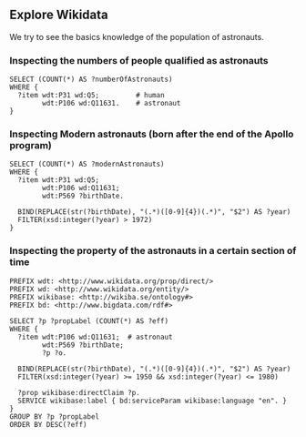 ## Explore Wikidata
We try to see the basics knowledge of the population of astronauts.
### Inspecting the numbers of people qualified as astronauts
```sparql
SELECT (COUNT(*) AS ?numberOfAstronauts)
WHERE {
  ?item wdt:P31 wd:Q5;         # human
        wdt:P106 wd:Q11631.    # astronaut
}
```
### Inspecting Modern astronauts (born after the end of the Apollo program)
```sparql
SELECT (COUNT(*) AS ?modernAstronauts)
WHERE {
  ?item wdt:P31 wd:Q5;
        wdt:P106 wd:Q11631;
        wdt:P569 ?birthDate.

  BIND(REPLACE(str(?birthDate), "(.*)([0-9]{4})(.*)", "$2") AS ?year)
  FILTER(xsd:integer(?year) > 1972)
}
```
### Inspecting the property of the astronauts in a certain section of time
```sparql
PREFIX wdt: <http://www.wikidata.org/prop/direct/>
PREFIX wd: <http://www.wikidata.org/entity/>
PREFIX wikibase: <http://wikiba.se/ontology#>
PREFIX bd: <http://www.bigdata.com/rdf#>

SELECT ?p ?propLabel (COUNT(*) AS ?eff)
WHERE {
  ?item wdt:P106 wd:Q11631;  # astronaut
        wdt:P569 ?birthDate;
        ?p ?o.

  BIND(REPLACE(str(?birthDate), "(.*)([0-9]{4})(.*)", "$2") AS ?year)
  FILTER(xsd:integer(?year) >= 1950 && xsd:integer(?year) <= 1980)

  ?prop wikibase:directClaim ?p.
  SERVICE wikibase:label { bd:serviceParam wikibase:language "en". }
}
GROUP BY ?p ?propLabel
ORDER BY DESC(?eff)
```
